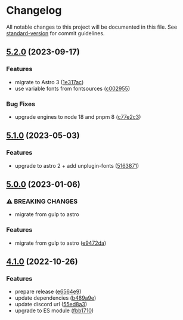 # Changelog

All notable changes to this project will be documented in this file. See [standard-version](https://github.com/conventional-changelog/standard-version) for commit guidelines.

## [5.2.0](https://github.com/cssninjaStudio/fresh/compare/v5.1.0...v5.2.0) (2023-09-17)


### Features

* migrate to Astro 3 ([1e317ac](https://github.com/cssninjaStudio/fresh/commit/1e317ac221cf75f74df119aee39b06c766f5dcd5))
* use variable fonts from fontsources ([c002955](https://github.com/cssninjaStudio/fresh/commit/c00295507774d988e2f7d332c382dc9dc7bca674))


### Bug Fixes

* upgrade engines to node 18 and pnpm 8 ([c77e2c3](https://github.com/cssninjaStudio/fresh/commit/c77e2c3a52c1b1257a5d2265d4c56ae56fd54c93))

## [5.1.0](https://github.com/cssninjaStudio/fresh/compare/v5.0.0...v5.1.0) (2023-05-03)


### Features

* upgrade to astro 2 + add unplugin-fonts ([5163871](https://github.com/cssninjaStudio/fresh/commit/51638718e2b27a8ffb0852820adaf5d3c0d676b1))

## [5.0.0](https://github.com/cssninjaStudio/fresh/compare/v4.1.0...v5.0.0) (2023-01-06)


### ⚠ BREAKING CHANGES

* migrate from gulp to astro

### Features

* migrate from gulp to astro ([e9472da](https://github.com/cssninjaStudio/fresh/commit/e9472da047015a8a5aba64aea10bb18ee37dc558))

## [4.1.0](https://github.com/cssninjaStudio/fresh/compare/v4.0.1...v4.1.0) (2022-10-26)


### Features

* prepare release ([e6564e9](https://github.com/cssninjaStudio/fresh/commit/e6564e91798466a6b75cb9d50b2ecc1f22f8d853))
* update dependencies ([b489a9e](https://github.com/cssninjaStudio/fresh/commit/b489a9ee340df15b4ea77c92057ae80920bd510f))
* update discord url ([55ed8a3](https://github.com/cssninjaStudio/fresh/commit/55ed8a342187a8d67f588483f8e4c304b5784b1a))
* upgrade to ES module ([fbb1710](https://github.com/cssninjaStudio/fresh/commit/fbb1710068e8b15389fe1b51735b5de33b7b4f6f))
